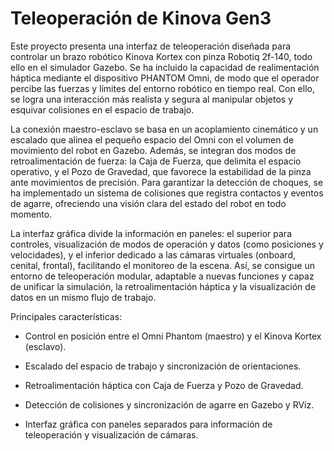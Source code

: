 # Teleoperación de Kinova Gen3
Este proyecto presenta una interfaz de teleoperación diseñada para controlar un brazo robótico Kinova Kortex con pinza Robotiq 2f-140, todo ello en el simulador Gazebo. Se ha incluido la capacidad de realimentación háptica mediante el dispositivo PHANTOM Omni, de modo que el operador percibe las fuerzas y límites del entorno robótico en tiempo real. Con ello, se logra una interacción más realista y segura al manipular objetos y esquivar colisiones en el espacio de trabajo.

La conexión maestro-esclavo se basa en un acoplamiento cinemático y un escalado que alinea el pequeño espacio del Omni con el volumen de movimiento del robot en Gazebo. Además, se integran dos modos de retroalimentación de fuerza: la Caja de Fuerza, que delimita el espacio operativo, y el Pozo de Gravedad, que favorece la estabilidad de la pinza ante movimientos de precisión. Para garantizar la detección de choques, se ha implementado un sistema de colisiones que registra contactos y eventos de agarre, ofreciendo una visión clara del estado del robot en todo momento.

La interfaz gráfica divide la información en paneles: el superior para controles, visualización de modos de operación y datos (como posiciones y velocidades), y el inferior dedicado a las cámaras virtuales (onboard, cenital, frontal), facilitando el monitoreo de la escena. Así, se consigue un entorno de teleoperación modular, adaptable a nuevas funciones y capaz de unificar la simulación, la retroalimentación háptica y la visualización de datos en un mismo flujo de trabajo.

Principales características:

- Control en posición entre el Omni Phantom (maestro) y el Kinova Kortex (esclavo).

- Escalado del espacio de trabajo y sincronización de orientaciones.

- Retroalimentación háptica con Caja de Fuerza y Pozo de Gravedad.

- Detección de colisiones y sincronización de agarre en Gazebo y RViz.

- Interfaz gráfica con paneles separados para información de teleoperación y visualización de cámaras.